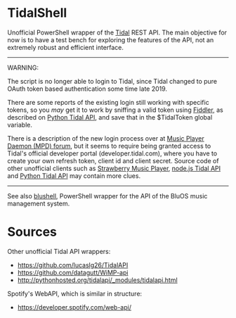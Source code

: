 # TidalShell

Unofficial PowerShell wrapper of the [Tidal](https://tidal.com/) REST API.
The main objective for now is to have a test bench for exploring the features
of the API, not an extremely robust and efficient interface.

---
WARNING:

The script is no longer able to login to Tidal, since Tidal changed to pure
OAuth token based authentication some time late 2019.

There are some reports of the existing login still working with specific tokens, so you *may* get it to work by sniffing a valid token using [Fiddler](https://www.telerik.com/download/fiddler), as described on [Python Tidal API](https://github.com/lucaslg26/TidalAPI), and save that in the $TidalToken global variable.

There is a description of the new login process over at [Music Player Daemon (MPD) forum](https://github.com/MusicPlayerDaemon/MPD/issues/545#issuecomment-506217706), but it
seems to require being granted access to Tidal's official developer portal (developer.tidal.com), where you have to create your own refresh token, client id and client secret.
Source code of other unofficial clients such as [Strawberry Music Player](https://github.com/strawberrymusicplayer/strawberry/blob/master/src/tidal/tidalservice.cpp), [node.js Tidal API](https://github.com/lucaslg26/TidalAPI/blob/master/lib/client.js) and [Python Tidal API](https://github.com/tamland/python-tidal/blob/master/tidalapi/__init__.py) may contain more clues.

---

See also [blushell](https://github.com/albertony/blushell),
PowerShell wrapper for the API of the BluOS music management system.


# Sources

Other unofficial Tidal API wrappers:

* https://github.com/lucaslg26/TidalAPI
* https://github.com/datagutt/WiMP-api
* http://pythonhosted.org/tidalapi/_modules/tidalapi.html

Spotify's WebAPI, which is similar in structure:

* https://developer.spotify.com/web-api/

